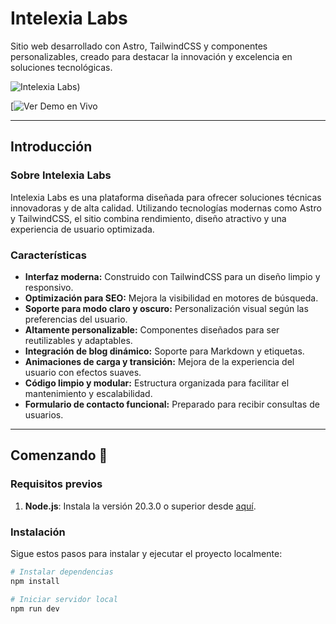 # Intelexia Labs

Sitio web desarrollado con Astro, TailwindCSS y componentes personalizables, creado para destacar la innovación y excelencia en soluciones tecnológicas.

![Intelexia Labs](https://drive.google.com/file/d/1cTmwm3DqfgYDFMqkgxt_TXstJXHwwRhp/view?usp=drive_link))

[![Ver Demo en Vivo](https://drive.google.com/file/d/1LzebhYzVyG0TMOxtD4nZU0ohg61EIGRf/view?usp=drive_link)

---

## Introducción

### Sobre Intelexia Labs

Intelexia Labs es una plataforma diseñada para ofrecer soluciones técnicas innovadoras y de alta calidad. Utilizando tecnologías modernas como Astro y TailwindCSS, el sitio combina rendimiento, diseño atractivo y una experiencia de usuario optimizada.

### Características

- **Interfaz moderna:** Construido con TailwindCSS para un diseño limpio y responsivo.
- **Optimización para SEO:** Mejora la visibilidad en motores de búsqueda.
- **Soporte para modo claro y oscuro:** Personalización visual según las preferencias del usuario.
- **Altamente personalizable:** Componentes diseñados para ser reutilizables y adaptables.
- **Integración de blog dinámico:** Soporte para Markdown y etiquetas.
- **Animaciones de carga y transición:** Mejora de la experiencia del usuario con efectos suaves.
- **Código limpio y modular:** Estructura organizada para facilitar el mantenimiento y escalabilidad.
- **Formulario de contacto funcional:** Preparado para recibir consultas de usuarios.

---

## Comenzando 🚀

### Requisitos previos

1. **Node.js**: Instala la versión 20.3.0 o superior desde [aquí](https://nodejs.org/en/download/).

### Instalación

Sigue estos pasos para instalar y ejecutar el proyecto localmente:

```bash
# Instalar dependencias
npm install

# Iniciar servidor local
npm run dev
